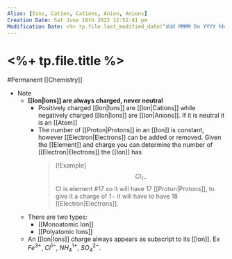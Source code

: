 ```yaml
---
Alias: [Ions, Cation, Cations, Anion, Anions]
Creation Date: Sat June 18th 2022 12:51:41 pm 
Modification Date: <%+ tp.file.last_modified_date("ddd MMMM Do YYYY hh:mm:ss a") %>
---
```

# <%+ tp.file.title %>
#Permanent [[Chemistry]]

- Note
	- **[[Ion|Ions]] are always charged, never neutral**
		- Positively charged [[Ion|Ions]] are [[Ion|Cations]] while negatively charged [[Ion|Ions]] are [[Ion|Anions]]. If it is neutral it is an [[Atom]]
		- The number of [[Proton|Protons]] in an [[Ion]] is constant, however [[Electron|Electrons]] can be added or removed. Given the [[Element]] and charge you can determine the number of [[Electron|Electrons]] the [[Ion]] has
		  > [!Example]
		  > $$Cl_{1-}$$
		  > Cl is element #17 so it will have 17 [[Proton|Protons]], to give it a charge of $1-$ it will have to have 18 [[Electron|Electrons]].
	- There are two types:
		- [[Monoatomic Ion]] 
		- [[Polyatomic Ions]]
	- An [[Ion|Ions]] charge always appears as subscript to its [[Ion]]. Ex $Fe^{3+}$, $Cl^{1-}$, $NH_4^{1+}$, $SO_4^{2-}$.